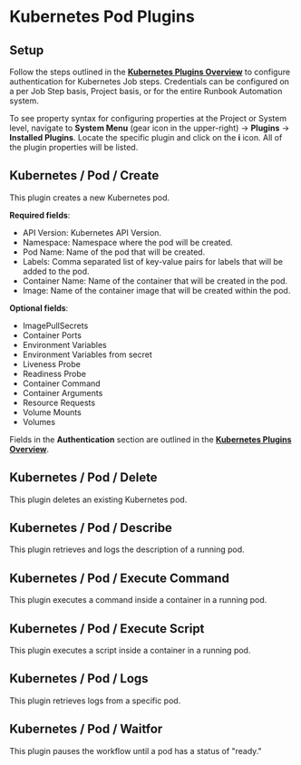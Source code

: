 # Kubernetes Pod Plugins

## Setup

Follow the steps outlined in the [**Kubernetes Plugins Overview**](/manual/plugins/kubernetes-plugins-overview) to configure authentication for Kubernetes Job steps.
Credentials can be configured on a per Job Step basis, Project basis, or for the entire Runbook Automation system.

To see property syntax for configuring properties at the Project or System level, navigate to **System Menu** (gear icon in the upper-right) -> **Plugins** -> **Installed Plugins**.
Locate the specific plugin and click on the **i** icon.  All of the plugin properties will be listed.

## Kubernetes / Pod / Create

This plugin creates a new Kubernetes pod.

**Required fields**:
* API Version: Kubernetes API Version.
* Namespace: Namespace where the pod will be created.
* Pod Name: Name of the pod that will be created.
* Labels: Comma separated list of key-value pairs for labels that will be added to the pod. 
* Container Name: Name of the container that will be created in the pod.
* Image: Name of the container image that will be created within the pod.

**Optional fields**:
* ImagePullSecrets
* Container Ports
* Environment Variables
* Environment Variables from secret
* Liveness Probe
* Readiness Probe
* Container Command
* Container Arguments
* Resource Requests
* Volume Mounts
* Volumes

Fields in the **Authentication** section are outlined in the [**Kubernetes Plugins Overview**](/manual/plugins/kubernetes-plugins-overview).

## Kubernetes / Pod / Delete

This plugin deletes an existing Kubernetes pod.

## Kubernetes / Pod / Describe

This plugin retrieves and logs the description of a running pod.

## Kubernetes / Pod / Execute Command

This plugin executes a command inside a container in a running pod.

## Kubernetes / Pod / Execute Script

This plugin executes a script inside a container in a running pod.

## Kubernetes / Pod / Logs

This plugin retrieves logs from a specific pod.

## Kubernetes / Pod / Waitfor

This plugin pauses the workflow until a pod has a status of "ready."